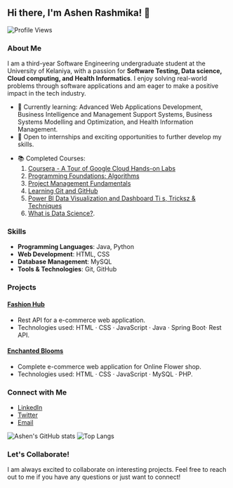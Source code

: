 ## Hi there, I'm Ashen Rashmika! 👋

![Profile Views](https://komarev.com/ghpvc/?username=ashenrashmike2000&color=blue)

### About Me

I am a third-year Software Engineering undergraduate student at the University of Kelaniya, with a passion for **Software Testing, Data science, Cloud computing, and Health Informatics**. I enjoy solving real-world problems through software applications and am eager to make a positive impact in the tech industry.

- 🌱 Currently learning: Advanced Web Applications Development, Business Intelligence and Management Support Systems, Business Systems Modelling and Optimization,  and Health Information Management.
- 💼 Open to internships and exciting opportunities to further develop my skills.
<!--- 🎓 Recently completed: 'Programming Foundations: Algorithms', 'Project Management Fundamentals', and 'Learning Git and GitHub'.-->
- 📚 Completed Courses:
  1. [Coursera - A Tour of Google Cloud Hands-on Labs](https://www.coursera.org/account/accomplishments/certificate/YOUR_CERTIFICATE_ID)
  2. [Programming Foundations: Algorithms](https://www.linkedin.com/learning/certificates/399008f5b6857630660fb55f5269d81d4b7a9e7f0cea65aab65d155e703aab8c?lipi=urn%3Ali%3Apage%3Ad_flagship3_profile_view_base_certifications_details%3BgbdYUYaaTfeikKGxrstY9Q%3D%3D)
  3. [Project Management Fundamentals]()
  4. [Learning Git and GitHub](https://www.linkedin.com/learning/certificates/860d35fc306f4d30182a4e42d841033e59faa25f2968dff6ee14c05a2edeca20)
  5. [Power Bl Data Visualization and Dashboard Ti s, Tricksz
& Techniques](https://www.linkedin.com/learning/certificates/e09daa5c050cc54d552050619effd6c7e1e896225e3f4b3264be0d53c2565e6a?lipi=urn%3Ali%3Apage%3Ad_flagship3_profile_view_base_certifications_details%3BgbdYUYaaTfeikKGxrstY9Q%3D%3D)
  6. [What is Data Science?](https://coursera.org/share/cd9d0edaca0e61352a2b32e5e629d9df).

### Skills

- **Programming Languages**: Java, Python
- **Web Development**: HTML, CSS
- **Database Management**: MySQL
- **Tools & Technologies**: Git, GitHub

### Projects

#### [Fashion Hub](https://github.com/LasiSipsara/Fashion-hub-shopping-site)
- Rest API for a e-commerce web application.
- Technologies used: HTML · CSS · JavaScript · Java · Spring Boot· Rest API.

#### [Enchanted Blooms](https://github.com/LasiSipsara/Online-Flower-shop)
- Complete e-commerce web application for Online Flower shop.
- Technologies used: HTML · CSS · JavaScript · MySQL · PHP.

### Connect with Me

- [LinkedIn](https://www.linkedin.com/in/ashen-rashmika-90a447213)
- [Twitter](https://x.com/ARashmike2610?t=jusyeUYsdha93kL2qohDzw&s=09)
- [Email](mailto:mpashenrashmike@gmail.com)

![Ashen's GitHub stats](https://github-readme-stats.vercel.app/api?username=ashenrashmike2000&show_icons=true&theme=radical)
![Top Langs](https://github-readme-stats.vercel.app/api/top-langs/?username=ashenrashmike2000&layout=compact&theme=radical)

### Let's Collaborate!

I am always excited to collaborate on interesting projects. Feel free to reach out to me if you have any questions or just want to connect!



<!--
**ashenrashmike2000/ashenrashmike2000** is a ✨ _special_ ✨ repository because its `README.md` (this file) appears on your GitHub profile.

Here are some ideas to get you started:

- 🔭 I’m currently working on ...
- 🌱 I’m currently learning ...
- 👯 I’m looking to collaborate on ...
- 🤔 I’m looking for help with ...
- 💬 Ask me about ...
- 📫 How to reach me: ...
- 😄 Pronouns: ...
- ⚡ Fun fact: ...
-->
